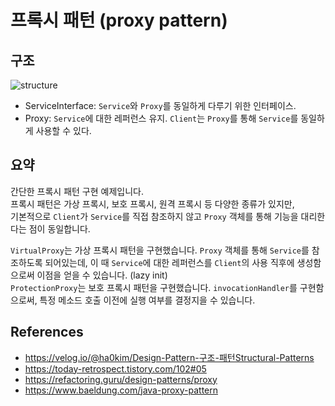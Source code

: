 # 프록시 패턴 (proxy pattern)

## 구조
<img src="https://user-images.githubusercontent.com/17774927/192812840-774ac972-6b71-4be2-a620-178561aa534c.png" alt="structure">

* ServiceInterface: `Service`와 `Proxy`를 동일하게 다루기 위한 인터페이스.
* Proxy: `Service`에 대한 레퍼런스 유지. `Client`는 `Proxy`를 통해 `Service`를 동일하게 사용할 수 있다.

## 요약
간단한 프록시 패턴 구현 예제입니다.<br>
프록시 패턴은 가상 프록시, 보호 프록시, 원격 프록시 등 다양한 종류가 있지만,<br>
기본적으로 `Client`가 `Service`를 직접 참조하지 않고 `Proxy` 객체를 통해 기능을 대리한다는 점이 동일합니다.

`VirtualProxy`는 가상 프록시 패턴을 구현했습니다. `Proxy` 객체를 통해 `Service`를 참조하도록 되어있는데, 이 때 `Service`에 대한 레퍼런스를 `Client`의 사용 직후에 생성함으로써 이점을 얻을 수 있습니다. (lazy init)<br>
`ProtectionProxy`는 보호 프록시 패턴을 구현했습니다. `invocationHandler`를 구현함으로써, 특정 메소드 호출 이전에 실행 여부를 결정지을 수 있습니다.<br>

## References
- <a href="https://velog.io/@ha0kim/Design-Pattern-%EA%B5%AC%EC%A1%B0-%ED%8C%A8%ED%84%B4Structural-Patterns#7-%ED%94%84%EB%A1%9D%EC%8B%9C-%ED%8C%A8%ED%84%B4proxy-pattern">https://velog.io/@ha0kim/Design-Pattern-구조-패턴Structural-Patterns</a>
- https://today-retrospect.tistory.com/102#05
- https://refactoring.guru/design-patterns/proxy
- https://www.baeldung.com/java-proxy-pattern
